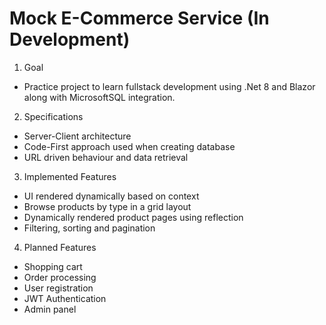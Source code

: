 # Mock E-Commerce Service (In Development)

1. Goal
* Practice project to learn fullstack development using .Net 8 and Blazor along with MicrosoftSQL integration.

2. Specifications
* Server-Client architecture
* Code-First approach used when creating database
* URL driven behaviour and data retrieval 

3. Implemented Features
* UI rendered dynamically based on context
* Browse products by type in a grid layout
* Dynamically rendered product pages using reflection
* Filtering, sorting and pagination
  
4. Planned Features
* Shopping cart
* Order processing
* User registration
* JWT Authentication
* Admin panel
